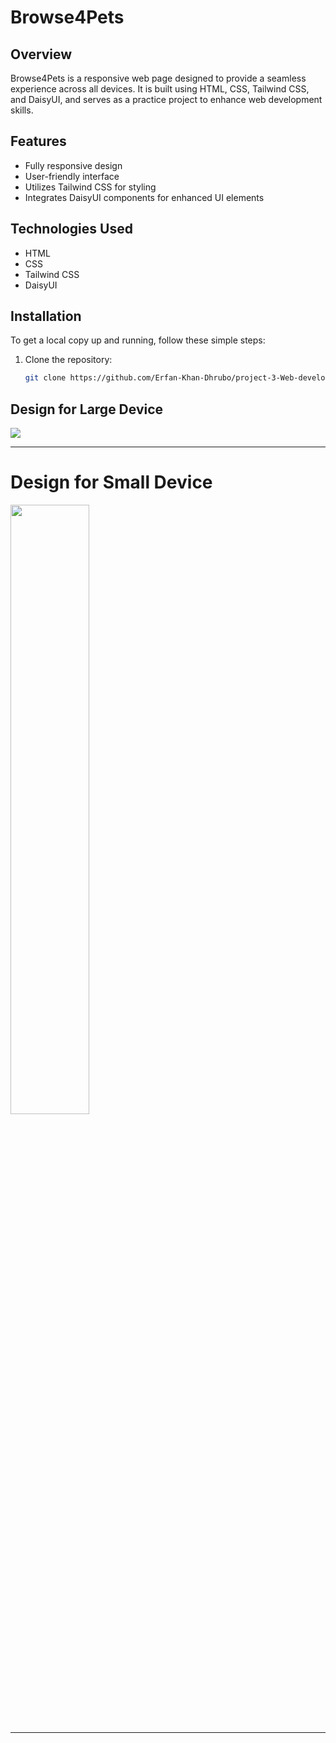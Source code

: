 # Browse4Pets

## Overview

Browse4Pets is a responsive web page designed to provide a seamless experience across all devices. It is built using HTML, CSS, Tailwind CSS, and DaisyUI, and serves as a practice project to enhance web development skills.

## Features

- Fully responsive design
- User-friendly interface
- Utilizes Tailwind CSS for styling
- Integrates DaisyUI components for enhanced UI elements

## Technologies Used

- HTML
- CSS
- Tailwind CSS
- DaisyUI

## Installation

To get a local copy up and running, follow these simple steps:

1. Clone the repository:
   ```bash
   git clone https://github.com/Erfan-Khan-Dhrubo/project-3-Web-development.git
   ```

## Design for Large Device

 <img src="./web pic/laptop.png"/>

---

# Design for Small Device

 <img src="./web pic/phone.png" width="50%"/>

---
